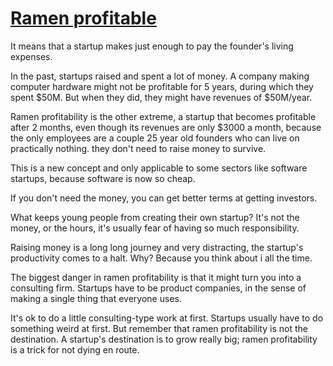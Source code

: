 # [Ramen profitable](http://www.paulgraham.com/ramenprofitable.html)

It means that a startup makes just enough to pay the founder's living expenses.

In the past, startups raised and spent a lot of money. A company making computer hardware might not be profitable for 5 years, during which they spent $50M. But when they did, they might have revenues of $50M/year.

Ramen profitability is the other extreme, a startup that becomes profitable after 2 months, even though its revenues are only $3000 a month, because the only employees are a couple 25 year old founders who can live on practically nothing. they don't need to raise money to survive.

This is a new concept and only applicable to some sectors like software startups, because software is now so cheap.

If you don't need the money, you can get better terms at getting investors.

What keeps young people from creating their own startup? It's not the money, or the hours, it's usually fear of having so much responsibility.

Raising money is a long long journey and very distracting, the startup's productivity comes to a halt. Why? Because you think about i all the time.

The biggest danger in ramen profitability is that it might turn you into a consulting firm. Startups have to be product companies, in the sense of making a single thing that everyone uses.

It's ok to do a little consulting-type work at first. Startups usually have to do something weird at first. But remember that ramen profitability is not the destination. A startup's destination is to grow really big; ramen profitability is a trick for not dying en route.
